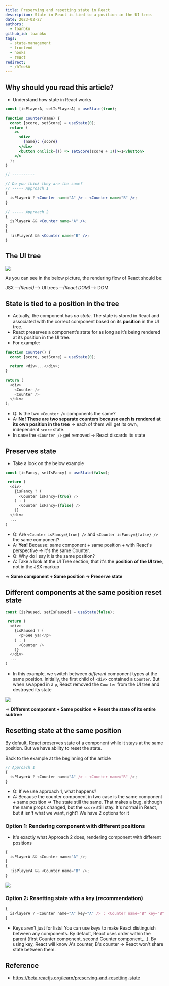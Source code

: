 ```yaml
---
title: Preserving and resetting state in React
description: State in React is tied to a position in the UI tree.
date: 2023-02-27
authors:
  - toanbku
github_id: toanbku
tags:
  - state-management
  - frontend
  - hooks
  - react
redirect:
  - /hTeekA
---
```


## Why should you read this article?

- Understand how state in React works

```jsx
const [isPlayerA, setIsPlayerA] = useState(true);

function Counter(name) {
  const [score, setScore] = useState(0);
  return (
    <>
      <div>
        {name}: {score}
      </div>
      <button onClick={() => setScore(score + 1)}>+1</button>
    </>
  );
}

// ----------

// Do you think they are the same?
// ----- Approach 1
{
  isPlayerA ? <Counter name="A" /> : <Counter name="B" />;
}

// ----- Approach 2
{
  isPlayerA && <Counter name="A" />;
}
{
  !isPlayerA && <Counter name="B" />;
}
```

## The UI tree

![](assets/preserving-and-resetting-state-in-react_ui_tree.webp)

As you can see in the below picture, the rendering flow of React should be:

JSX --_(React)_--> UI trees --_(React DOM)_--> DOM

## State is tied to a position in the tree

- Actually, the component has _no state_. The state is stored in React and associated with the correct component based on its **position** in the UI tree.
- React preserves a component’s state for as long as it’s being rendered at its position in the UI tree.
- For example:

```js
function Counter() {
  const [score, setScore] = useState(0);

  return <div>...</div>;
}

return (
  <div>
    <Counter />
    <Counter />
  </div>
);
```

- Q: Is the two `<Counter />` components the same?
- A: **No!** **These are two separate counters because each is rendered at its own position in the tree** => each of them will get its own, independent `score` state.
- In case the `<Counter />` get removed -> React discards its state

## Preserves state

- Take a look on the below example

```js
const [isFancy, setIsFancy] = useState(false);

 return (
  <div>
    {isFancy ? (
      <Counter isFancy={true} />
    ) : (
      <Counter isFancy={false} />
    )}
  </div>
  ...
)
```

- Q: Are `<Counter isFancy={true} />` and `<Counter isFancy={false} />` the same component?
- A: **Yes!** Because: same component + same position + with React's perspective -> it's the same Counter.
- Q: Why do I say it is the same position?
- A: Take a look at the UI Tree section, that it's the **position of the UI tree**, not in the JSX markup

=> **Same component + Same position -> Preserve state**

## Different components at the same position reset state

```js
const [isPaused, setIsPaused] = useState(false);

 return (
  <div>
    {isPaused ? (
      <p>See ya!</p>
    ) : (
      <Counter />
    )}
  </div>
  ...
)
```

- In this example, we switch between _different_ component types at the same position. Initially, the first child of `<div>` contained a `Counter`. But when swapped in a `p`, React removed the `Counter` from the UI tree and destroyed its state

![](assets/preserving-and-resetting-state-in-react_diff-comp-same-position.webp)

=> **Different component + Same position -> Reset the state of its entire subtree**

## Resetting state at the same position

By default, React preserves state of a component while it stays at the same position. But we have ability to reset the state.

Back to the example at the beginning of the article

```js
// Approach 1
{
  isPlayerA ? <Counter name="A" /> : <Counter name="B" />;
}
```

- Q: If we use approach 1, what happens?
- A: Because the counter component in two case is the same component + same position => The state still the same. That makes a bug, although the name props changed, but the `score` still stay. It's normal in React, but it isn't what we want, right? We have 2 options for it

### Option 1: Rendering component with different positions

- It's exactly what Approach 2 does, rendering component with different positions

```js
{
  isPlayerA && <Counter name="A" />;
}
{
  !isPlayerA && <Counter name="B" />;
}
```

![](assets/preserving-and-resetting-state-in-react_opt1-diff-position.webp)

### Option 2: Resetting state with a key (recommendation)

```js
{
  isPlayerA ? <Counter name="A" key="A" /> : <Counter name="B" key="B" />;
}
```

- Keys aren’t just for lists! You can use keys to make React distinguish between any components. By default, React uses order within the parent (first Counter component, second Counter component,...). By using key, React will know A's counter, B's counter => React won't share state between them.

## Reference

- https://beta.reactjs.org/learn/preserving-and-resetting-state
